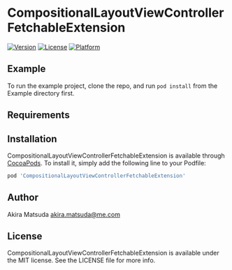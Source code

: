 # CompositionalLayoutViewControllerFetchableExtension

[![Version](https://img.shields.io/cocoapods/v/CompositionalLayoutViewControllerFetchableExtension.svg?style=flat)](https://cocoapods.org/pods/CompositionalLayoutViewControllerFetchableExtension)
[![License](https://img.shields.io/cocoapods/l/CompositionalLayoutViewControllerFetchableExtension.svg?style=flat)](https://cocoapods.org/pods/CompositionalLayoutViewControllerFetchableExtension)
[![Platform](https://img.shields.io/cocoapods/p/CompositionalLayoutViewControllerFetchableExtension.svg?style=flat)](https://cocoapods.org/pods/CompositionalLayoutViewControllerFetchableExtension)

## Example

To run the example project, clone the repo, and run `pod install` from the Example directory first.

## Requirements

## Installation

CompositionalLayoutViewControllerFetchableExtension is available through [CocoaPods](https://cocoapods.org). To install
it, simply add the following line to your Podfile:

```ruby
pod 'CompositionalLayoutViewControllerFetchableExtension'
```

## Author

Akira Matsuda akira.matsuda@me.com

## License

CompositionalLayoutViewControllerFetchableExtension is available under the MIT license. See the LICENSE file for more info.
